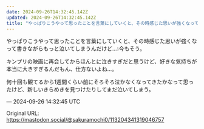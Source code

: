 ```yaml
---
date: 2024-09-26T14:32:45.142Z
updated: 2024-09-26T14:32:45.142Z
title: "やっぱりこうやって思ったことを言葉にしていくと、その時感じた思いが強くなって書き[...]"
---
```


<p>やっぱりこうやって思ったことを言葉にしていくと、その時感じた思いが強くなって書きながらもっと泣いてしまうんだけど…💧今もそう。</p><p>キンプリの映画に再会してからほんとに泣きすぎだと思うけど、好きな気持ちが本当に大きすぎるんだもん、仕方ないよね…。</p><p>何十回も観てるから1週間くらい前にそろそろ泣かなくなってきたかなって思ったけど、新しいきらめきを見つけたりしてまだ泣いてしまう。</p>

&mdash; 2024-09-26 14:32:45 UTC

Original URL: https://mastodon.social/@sakuramochi0/113204341319046757
